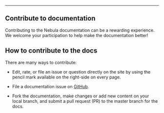 
---
## Contribute to documentation
Contributing to the Nebula documentation can be a rewarding experience. We welcome your participation to help make the documentation better!

## How to contribute to the docs
There are many ways to contribute:

 - Edit, rate, or file an issue or question directly on the site by using the pencil mark available on the right-side on every page.

 - File a documentation issue on [GitHub](https://github.com/vesoft-inc/nebula/issues).

 - Fork the documentation, make changes or add new content on your local branch, and submit a pull request (PR) to the master branch for the docs.
